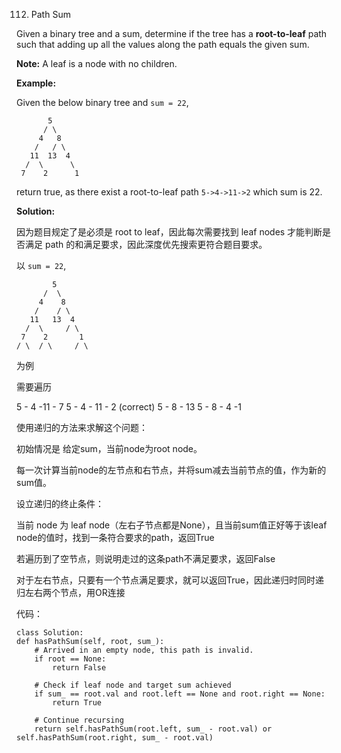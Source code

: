 ﻿

112.  Path Sum

Given a binary tree and a sum, determine if the tree has a **root-to-leaf** path such that adding up all the values along the path equals the given sum.

**Note:** A leaf is a node with no children.

**Example:**

Given the below binary tree and  `sum = 22`,

           5
          / \
         4   8
        /   / \
       11  13  4
      /  \      \
     7    2      1

return true, as there exist a root-to-leaf path  `5->4->11->2`  which sum is 22.

**Solution:**

因为题目规定了是必须是 root to leaf，因此每次需要找到 leaf nodes 才能判断是否满足 path 的和满足要求，因此深度优先搜索更符合题目要求。

以
 `sum = 22`,

            5
          /  \
         4    8
        /    / \
       11   13  4
      /  \     / \
     7    2       1
    / \  / \     / \   
为例

需要遍历

5 - 4 -11 - 7
5 - 4 - 11 - 2 (correct)
5 - 8 - 13
5 - 8 - 4 -1

使用递归的方法来求解这个问题：

初始情况是 给定sum，当前node为root node。

每一次计算当前node的左节点和右节点，并将sum减去当前节点的值，作为新的sum值。

设立递归的终止条件：

当前 node 为 leaf node（左右子节点都是None），且当前sum值正好等于该leaf node的值时，找到一条符合要求的path，返回True

若遍历到了空节点，则说明走过的这条path不满足要求，返回False

对于左右节点，只要有一个节点满足要求，就可以返回True，因此递归时同时递归左右两个节点，用OR连接

代码：

    class Solution:
    def hasPathSum(self, root, sum_):
        # Arrived in an empty node, this path is invalid.
        if root == None:
            return False
            
        # Check if leaf node and target sum achieved
        if sum_ == root.val and root.left == None and root.right == None:
            return True

        # Continue recursing
        return self.hasPathSum(root.left, sum_ - root.val) or self.hasPathSum(root.right, sum_ - root.val)

